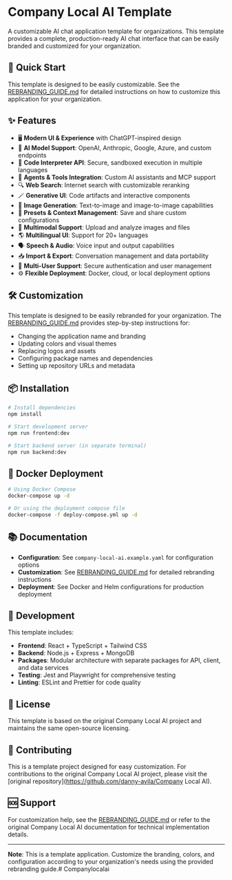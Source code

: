 # Company Local AI Template

A customizable AI chat application template for organizations. This template provides a complete, production-ready AI chat interface that can be easily branded and customized for your organization.

## 🚀 Quick Start

This template is designed to be easily customizable. See the [REBRANDING_GUIDE.md](./REBRANDING_GUIDE.md) for detailed instructions on how to customize this application for your organization.

## ✨ Features

- 🖥️ **Modern UI & Experience** with ChatGPT-inspired design
- 🤖 **AI Model Support**: OpenAI, Anthropic, Google, Azure, and custom endpoints
- 🔧 **Code Interpreter API**: Secure, sandboxed execution in multiple languages
- 🔦 **Agents & Tools Integration**: Custom AI assistants and MCP support
- 🔍 **Web Search**: Internet search with customizable reranking
- 🪄 **Generative UI**: Code artifacts and interactive components
- 🎨 **Image Generation**: Text-to-image and image-to-image capabilities
- 💾 **Presets & Context Management**: Save and share custom configurations
- 💬 **Multimodal Support**: Upload and analyze images and files
- 🌎 **Multilingual UI**: Support for 20+ languages
- 🗣️ **Speech & Audio**: Voice input and output capabilities
- 📥 **Import & Export**: Conversation management and data portability
- 👥 **Multi-User Support**: Secure authentication and user management
- ⚙️ **Flexible Deployment**: Docker, cloud, or local deployment options

## 🛠️ Customization

This template is designed to be easily rebranded for your organization. The [REBRANDING_GUIDE.md](./REBRANDING_GUIDE.md) provides step-by-step instructions for:

- Changing the application name and branding
- Updating colors and visual themes
- Replacing logos and assets
- Configuring package names and dependencies
- Setting up repository URLs and metadata

## 📦 Installation

```bash
# Install dependencies
npm install

# Start development server
npm run frontend:dev

# Start backend server (in separate terminal)
npm run backend:dev
```

## 🐳 Docker Deployment

```bash
# Using Docker Compose
docker-compose up -d

# Or using the deployment compose file
docker-compose -f deploy-compose.yml up -d
```

## 📚 Documentation

- **Configuration**: See `company-local-ai.example.yaml` for configuration options
- **Customization**: See [REBRANDING_GUIDE.md](./REBRANDING_GUIDE.md) for detailed rebranding instructions
- **Deployment**: See Docker and Helm configurations for production deployment

## 🔧 Development

This template includes:

- **Frontend**: React + TypeScript + Tailwind CSS
- **Backend**: Node.js + Express + MongoDB
- **Packages**: Modular architecture with separate packages for API, client, and data services
- **Testing**: Jest and Playwright for comprehensive testing
- **Linting**: ESLint and Prettier for code quality

## 📄 License

This template is based on the original Company Local AI project and maintains the same open-source licensing.

## 🤝 Contributing

This is a template project designed for easy customization. For contributions to the original Company Local AI project, please visit the [original repository](https://github.com/danny-avila/Company Local AI).

## 🆘 Support

For customization help, see the [REBRANDING_GUIDE.md](./REBRANDING_GUIDE.md) or refer to the original Company Local AI documentation for technical implementation details.

---

**Note**: This is a template application. Customize the branding, colors, and configuration according to your organization's needs using the provided rebranding guide.# Companylocalai
